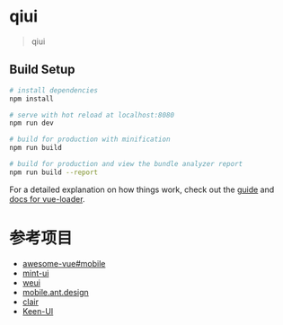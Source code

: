 # qiui

> qiui

## Build Setup

``` bash
# install dependencies
npm install

# serve with hot reload at localhost:8080
npm run dev

# build for production with minification
npm run build

# build for production and view the bundle analyzer report
npm run build --report
```

For a detailed explanation on how things work, check out the [guide](http://vuejs-templates.github.io/webpack/) and [docs for vue-loader](http://vuejs.github.io/vue-loader).

# 参考项目

- [awesome-vue#mobile](https://github.com/vuejs/awesome-vue#mobile)
- [mint-ui](http://mint-ui.github.io/docs/#/zh-cn2/)
- [weui](https://weui.io/)
- [mobile.ant.design](https://mobile.ant.design/docs/react/introduce-cn)
- [clair](https://github.com/clair-design/clair)
- [Keen-UI](https://github.com/JosephusPaye/Keen-UI)
